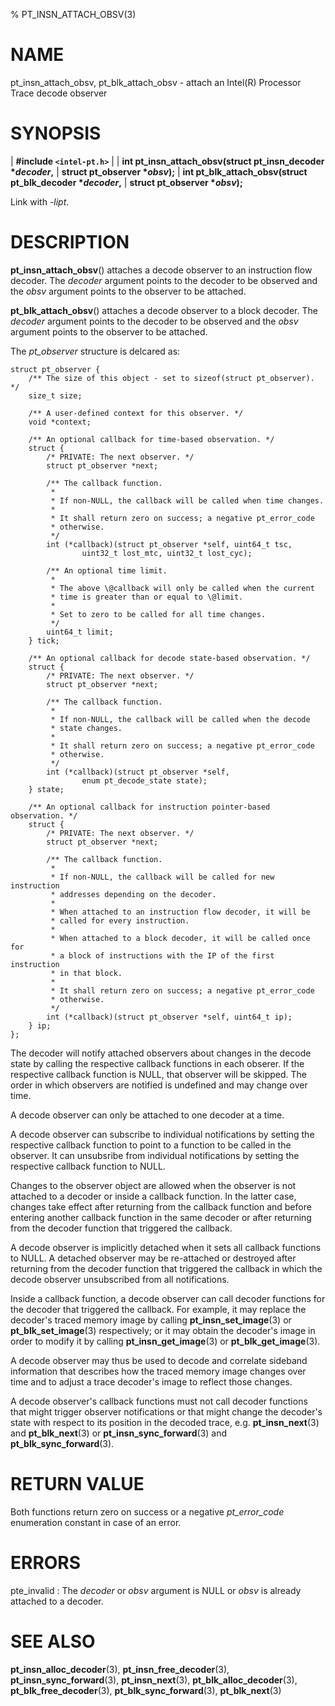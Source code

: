 % PT_INSN_ATTACH_OBSV(3)

<!---
 ! Copyright (c) 2015-2016, Intel Corporation
 !
 ! Redistribution and use in source and binary forms, with or without
 ! modification, are permitted provided that the following conditions are met:
 !
 !  * Redistributions of source code must retain the above copyright notice,
 !    this list of conditions and the following disclaimer.
 !  * Redistributions in binary form must reproduce the above copyright notice,
 !    this list of conditions and the following disclaimer in the documentation
 !    and/or other materials provided with the distribution.
 !  * Neither the name of Intel Corporation nor the names of its contributors
 !    may be used to endorse or promote products derived from this software
 !    without specific prior written permission.
 !
 ! THIS SOFTWARE IS PROVIDED BY THE COPYRIGHT HOLDERS AND CONTRIBUTORS "AS IS"
 ! AND ANY EXPRESS OR IMPLIED WARRANTIES, INCLUDING, BUT NOT LIMITED TO, THE
 ! IMPLIED WARRANTIES OF MERCHANTABILITY AND FITNESS FOR A PARTICULAR PURPOSE
 ! ARE DISCLAIMED. IN NO EVENT SHALL THE COPYRIGHT OWNER OR CONTRIBUTORS BE
 ! LIABLE FOR ANY DIRECT, INDIRECT, INCIDENTAL, SPECIAL, EXEMPLARY, OR
 ! CONSEQUENTIAL DAMAGES (INCLUDING, BUT NOT LIMITED TO, PROCUREMENT OF
 ! SUBSTITUTE GOODS OR SERVICES; LOSS OF USE, DATA, OR PROFITS; OR BUSINESS
 ! INTERRUPTION) HOWEVER CAUSED AND ON ANY THEORY OF LIABILITY, WHETHER IN
 ! CONTRACT, STRICT LIABILITY, OR TORT (INCLUDING NEGLIGENCE OR OTHERWISE)
 ! ARISING IN ANY WAY OUT OF THE USE OF THIS SOFTWARE, EVEN IF ADVISED OF THE
 ! POSSIBILITY OF SUCH DAMAGE.
 !-->

# NAME

pt_insn_attach_obsv, pt_blk_attach_obsv - attach an Intel(R) Processor Trace
decode observer


# SYNOPSIS

| **\#include `<intel-pt.h>`**
|
| **int pt_insn_attach_obsv(struct pt_insn_decoder \**decoder*,**
|                         **struct pt_observer \**obsv*);**
| **int pt_blk_attach_obsv(struct pt_blk_decoder \**decoder*,**
|                        **struct pt_observer \**obsv*);**

Link with *-lipt*.


# DESCRIPTION

**pt_insn_attach_obsv**() attaches a decode observer to an instruction flow
decoder.  The *decoder* argument points to the decoder to be observed and the
*obsv* argument points to the observer to be attached.

**pt_blk_attach_obsv**() attaches a decode observer to a block decoder.  The
*decoder* argument points to the decoder to be observed and the *obsv* argument
points to the observer to be attached.

The *pt_observer* structure is delcared as:

~~~{.c}
struct pt_observer {
    /** The size of this object - set to sizeof(struct pt_observer). */
    size_t size;

    /** A user-defined context for this observer. */
    void *context;

    /** An optional callback for time-based observation. */
    struct {
        /* PRIVATE: The next observer. */
        struct pt_observer *next;

        /** The callback function.
         *
         * If non-NULL, the callback will be called when time changes.
         *
         * It shall return zero on success; a negative pt_error_code
         * otherwise.
         */
        int (*callback)(struct pt_observer *self, uint64_t tsc,
                uint32_t lost_mtc, uint32_t lost_cyc);

        /** An optional time limit.
         *
         * The above \@callback will only be called when the current
         * time is greater than or equal to \@limit.
         *
         * Set to zero to be called for all time changes.
         */
        uint64_t limit;
    } tick;

    /** An optional callback for decode state-based observation. */
    struct {
        /* PRIVATE: The next observer. */
        struct pt_observer *next;

        /** The callback function.
         *
         * If non-NULL, the callback will be called when the decode
         * state changes.
         *
         * It shall return zero on success; a negative pt_error_code
         * otherwise.
         */
        int (*callback)(struct pt_observer *self,
                enum pt_decode_state state);
    } state;

    /** An optional callback for instruction pointer-based observation. */
    struct {
        /* PRIVATE: The next observer. */
        struct pt_observer *next;

        /** The callback function.
         *
         * If non-NULL, the callback will be called for new instruction
         * addresses depending on the decoder.
         *
         * When attached to an instruction flow decoder, it will be
         * called for every instruction.
         *
         * When attached to a block decoder, it will be called once for
         * a block of instructions with the IP of the first instruction
         * in that block.
         *
         * It shall return zero on success; a negative pt_error_code
         * otherwise.
         */
        int (*callback)(struct pt_observer *self, uint64_t ip);
    } ip;
};
~~~

The decoder will notify attached observers about changes in the decode state by
calling the respective callback functions in each obserer.  If the respective
callback function is NULL, that observer will be skipped.  The order in which
observers are notified is undefined and may change over time.

A decode observer can only be attached to one decoder at a time.

A decode observer can subscribe to individual notifications by setting the
respective callback function to point to a function to be called in the
observer.  It can unsubsribe from individual notifications by setting the
respective callback function to NULL.

Changes to the observer object are allowed when the observer is not attached to
a decoder or inside a callback function.  In the latter case, changes take
effect after returning from the callback function and before entering another
callback function in the same decoder or after returning from the decoder
function that triggered the callback.

A decode observer is implicitly detached when it sets all callback functions to
NULL.  A detached observer may be re-attached or destroyed after returning from
the decoder function that triggered the callback in which the decode observer
unsubscribed from all notifications.

Inside a callback function, a decode observer can call decoder functions for the
decoder that triggered the callback.  For example, it may replace the decoder's
traced memory image by calling **pt_insn_set_image**(3) or
**pt_blk_set_image**(3) respectively; or it may obtain the decoder's image in
order to modify it by calling **pt_insn_get_image**(3) or
**pt_blk_get_image**(3).

A decode observer may thus be used to decode and correlate sideband information
that describes how the traced memory image changes over time and to adjust a
trace decoder's image to reflect those changes.

A decode observer's callback functions must not call decoder functions that
might trigger observer notifications or that might change the decoder's state
with respect to its position in the decoded trace, e.g. **pt_insn_next**(3) and
**pt_blk_next**(3) or **pt_insn_sync_forward**(3) and
**pt_blk_sync_forward**(3).


# RETURN VALUE

Both functions return zero on success or a negative *pt_error_code* enumeration
constant in case of an error.


# ERRORS

pte_invalid
:   The *decoder* or *obsv* argument is NULL or *obsv* is already attached to
    a decoder.


# SEE ALSO

**pt_insn_alloc_decoder**(3), **pt_insn_free_decoder**(3),
**pt_insn_sync_forward**(3), **pt_insn_next**(3),
**pt_blk_alloc_decoder**(3), **pt_blk_free_decoder**(3),
**pt_blk_sync_forward**(3), **pt_blk_next**(3)
